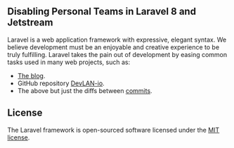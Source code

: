 ## Disabling Personal Teams in Laravel 8 and Jetstream

Laravel is a web application framework with expressive, elegant syntax. We believe development must be an enjoyable and creative experience to be truly fulfilling. Laravel takes the pain out of development by easing common tasks used in many web projects, such as:

- [The blog](https://npratley.net/disabling-personal-teams-in-laravel-8-and-jetstream-1fd083593e08/).
- GitHub repository [DevLAN-io](https://github.com/DevLAN-io/laravel-boilerplate).
- The above but just the diffs between [commits](https://github.com/DevLAN-io/laravel-boilerplate/commit/ad38d105380cc797c987f44a80ee122a63fac0f9).

## License

The Laravel framework is open-sourced software licensed under the [MIT license](https://opensource.org/licenses/MIT).
